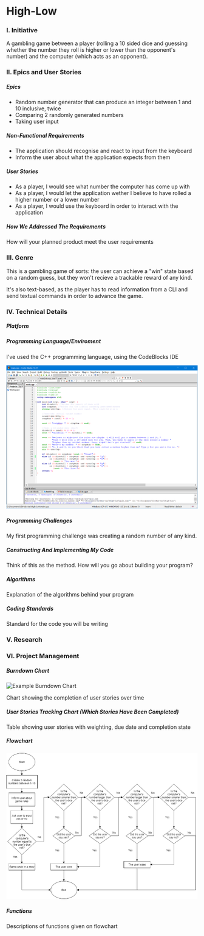 # High-Low

### I. Initiative
A gambling game between a player (rolling a 10 sided dice and guessing whether the number they roll is higher or lower than the opponent's number) and the computer (which acts as an opponent).

### II. Epics and User Stories

##### Epics

- Random number generator that can produce an integer between 1 and 10 inclusive, twice
- Comparing 2 randomly generated numbers
- Taking user input


##### Non-Functional Requirements

- The application should recognise and react to input from the keyboard 
- Inform the user about what the application expects from them

##### User Stories

- As a player, I would see what number the computer has come up with
- As a player, I would let the application wether I believe to have rolled a higher number or a lower number
- As a player, I would use the keyboard in order to interact with the application

##### How We Addressed The Requirements

How will your planned product meet the user requirements

### III. Genre

This is a gambling game of sorts: the user can achieve a "win" state based on a random guess, but they won't recieve a trackable reward of any kind.

It's also text-based, as the player has to read information from a CLI and send textual commands in order to advance the game.

### IV. Technical Details

##### Platform


##### Programming Language/Enviroment

I've used the C++ programming language, using the CodeBlocks IDE

![IDE Screenshot](https://github.com/vas16290487/High-Low/blob/master/documentation%20resources/IDE%20Screenshot.png)

##### Programming Challenges

My first programming challenge was creating a random number of any kind.
 
##### Constructing And Implementing My Code

Think of this as the method. How will you go about building your program?

##### Algorithms

Explanation of the algorithms behind your program
 
##### Coding Standards 
Standard for the code you will be writing 

### V. Research

### VI. Project Management

##### Burndown Chart

![Example Burndown Chart](https://upload.wikimedia.org/wikipedia/commons/8/8e/SampleBurndownChart.svg)

Chart showing the completion of user stories over time

##### User Stories Tracking Chart (Which Stories Have Been Completed)

Table showing user stories with weighting, due date and completion state

##### Flowchart

![High Low Flowchart](https://github.com/vas16290487/High-Low/blob/master/documentation%20resources/High%20Low%20Flowchart.png)


##### Functions

Descriptions of functions given on flowchart
